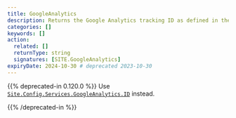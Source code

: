 ```yaml
---
title: GoogleAnalytics
description: Returns the Google Analytics tracking ID as defined in the site configuration.
categories: []
keywords: []
action:
  related: []
  returnType: string
  signatures: [SITE.GoogleAnalytics]
expiryDate: 2024-10-30 # deprecated 2023-10-30
---
```


{{% deprecated-in 0.120.0 %}}
Use [`Site.Config.Services.GoogleAnalytics.ID`] instead.

[`Site.Config.Services.GoogleAnalytics.ID`]: /methods/site/config/
{{% /deprecated-in %}}
